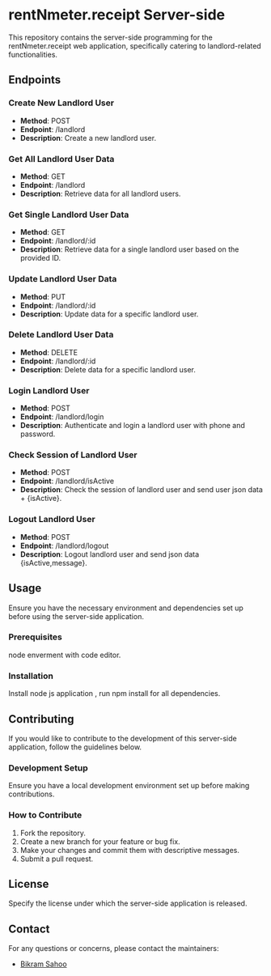 
# rentNmeter.receipt Server-side

This repository contains the server-side programming for the rentNmeter.receipt web application, specifically catering to landlord-related functionalities.

## Endpoints

### Create New Landlord User

- **Method**: POST
- **Endpoint**: /landlord
- **Description**: Create a new landlord user.

### Get All Landlord User Data

- **Method**: GET
- **Endpoint**: /landlord
- **Description**: Retrieve data for all landlord users.

### Get Single Landlord User Data

- **Method**: GET
- **Endpoint**: /landlord/:id
- **Description**: Retrieve data for a single landlord user based on the provided ID.

### Update Landlord User Data

- **Method**: PUT
- **Endpoint**: /landlord/:id
- **Description**: Update data for a specific landlord user.

### Delete Landlord User Data

- **Method**: DELETE
- **Endpoint**: /landlord/:id
- **Description**: Delete data for a specific landlord user.

### Login Landlord User

- **Method**: POST
- **Endpoint**: /landlord/login
- **Description**: Authenticate and login a landlord user with phone and password.

### Check Session of Landlord User

- **Method**: POST
- **Endpoint**: /landlord/isActive
- **Description**: Check the session of landlord user and send user json data + {isActive}.

### Logout Landlord User

- **Method**: POST
- **Endpoint**: /landlord/logout
- **Description**: Logout landlord user and send json data {isActive,message}.

## Usage

Ensure you have the necessary environment and dependencies set up before using the server-side application.

### Prerequisites

node enverment with code editor.

### Installation

Install node js application , run npm install for all dependencies.

## Contributing

If you would like to contribute to the development of this server-side application, follow the guidelines below.

### Development Setup

Ensure you have a local development environment set up before making contributions.

### How to Contribute

1. Fork the repository.
2. Create a new branch for your feature or bug fix.
3. Make your changes and commit them with descriptive messages.
4. Submit a pull request.

## License

Specify the license under which the server-side application is released.

## Contact

For any questions or concerns, please contact the maintainers:

- [Bikram Sahoo](bikramsahoo@live.in)